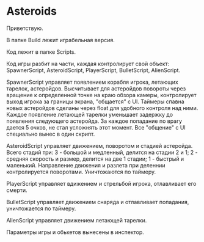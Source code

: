 # Asteroids
 
Приветствую. 

В папке Build лежит играбельная версия.

Код лежит в папке Scripts.

Код игры разбит на части, каждая контролирует свой объект: SpawnerScript, AsteroidScript, PlayerScript, BulletScript, AlienScript.

SpawnerScript управляет появлением корабля игрока, летающих тарелок, астеройдов. Высчитывает для астеройдов повороты через вращение к определенной точке на краю обзора камеры, контролирует выход игрока за границы экрана, "общается" с UI.
Таймеры спавна новых астеройдов сделаны через float для удобного контроля над ними.
Каждое появление летающей тарелки уменьшает задержку до появления следующего астеройда.
За каждое попадание по врагу дается 5 очков, не стал усложнять этот момент.
Все "общение" с UI специально вынес в один скрипт.

AsteroidScript управляет движением, поворотом и стадией астеройда. Всего стадий три: 3 - большой и медленный, делится на стадии 2 и 1; 2 - средняя скорость и размер, делится на две 1 стадии; 1 - быстрый и маленький.
Направление движения и разлета при деленнии контролируется поворотами. Уничтожаются по таймеру.

PlayerScript управляет вдижением и стрельбой игрока, отлавливает его смерти.

BulletScript управляет движением снаряда и отлавливает попадания, уничтожается по таймеру.

AlienScript управляет движением летающей тарелки.

Параметры игры и обькетов вынесены в инспектор.